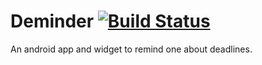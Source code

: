 # Deminder [![Build Status](https://travis-ci.org/Kalkihe/Deminder.svg?branch=master)](https://travis-ci.org/Kalkihe/Deminder)
An android app and widget to remind one about deadlines.
